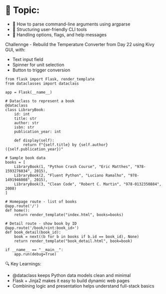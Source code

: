 # 🎯 Topic: 
- 🔹 How to parse command-line arguments using argparse
- 🔹 Structuring user-friendly CLI tools
- 🔹 Handling options, flags, and help messages

Challennge -   Rebuild the Temperature Converter from Day 22 using Kivy GUI, with:
-    Text input field
-    Spinner for unit selection
-    Button to trigger conversion

```
from flask import Flask, render_template
from dataclasses import dataclass

app = Flask(__name__)

# Dataclass to represent a book
@dataclass
class LibraryBook:
    id: int
    title: str
    author: str
    isbn: str
    publication_year: int

    def display(self):
        return f"{self.title} by {self.author} ({self.publication_year})"

# Sample book data
books = [
    LibraryBook(1, "Python Crash Course", "Eric Matthes", "978-1593276034", 2015),
    LibraryBook(2, "Fluent Python", "Luciano Ramalho", "978-1491946008", 2015),
    LibraryBook(3, "Clean Code", "Robert C. Martin", "978-0132350884", 2008)
]

# Homepage route - list of books
@app.route('/')
def home():
    return render_template("index.html", books=books)

# Detail route - show book by ID
@app.route('/book/<int:book_id>')
def book_detail(book_id):
    book = next((b for b in books if b.id == book_id), None)
    return render_template("book_detail.html", book=book)

if __name__ == "__main__":
    app.run(debug=True)
```

  🔍 Key Learnings:

- @dataclass keeps Python data models clean and minimal
- Flask + Jinja2 makes it easy to build dynamic web pages
- Combining logic and presentation helps understand full-stack basics


